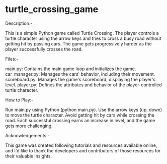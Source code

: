 # turtle_crossing_game


Description:-

This is a simple Python game called Turtle Crossing.
The player controls a turtle character using the arrow keys and tries to cross a busy road without getting hit by passing cars.
The game gets progressively harder as the player successfully crosses the road.


Files:-

main.py: Contains the main game loop and initializes the game.
car_manager.py: Manages the cars' behavior, including their movement.
scoreboard.py: Manages the game's scoreboard, displaying the player's level.
player.py: Defines the attributes and behavior of the player-controlled turtle character.


How to Play:-

Run main.py using Python (python main.py).
Use the arrow keys (up, down) to move the turtle character.
Avoid getting hit by cars while crossing the road.
Each successful crossing earns an increase in level, and the game gets more challenging.


Acknowledgements:-

This game was created following tutorials and resources available online, and I'd like to thank the developers and contributors of those resources for their valuable insights.
